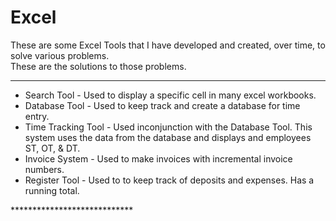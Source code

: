 # Excel

These are some Excel Tools that I have developed and created, over time, to solve various problems.  
These are the solutions to those problems.
*****************************
<ul>
<li>Search Tool - Used to display a specific cell in many excel workbooks.</li>
<li>Database Tool - Used to keep track and create a database for time entry.</li>
<li>Time Tracking Tool - Used inconjunction with the Database Tool.  This system uses the data from the database and displays and employees ST, OT, & DT.</li>
<li>Invoice System - Used to make invoices with incremental invoice numbers.</li>
<li>Register Tool - Used to to keep track of deposits and expenses.  Has a running total.</li>
</ul>
****************************
